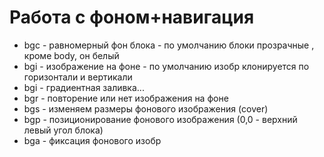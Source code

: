 # Работа с фоном+навигация
- bgc - равномерный фон блока - по умолчанию блоки прозрачные , кроме body, он белый
- bgi - изображение на фоне - по умолчанию изобр клонируется по горизонтали и вертикали
- bgi - градиентная заливка...
- bgr - повторение или нет изображения на фоне
- bgs - изменяем размеры фонового изображения (cover)
- bgp - позиционирование фонового изображения (0,0 - верхний левый угол блока)
- bga - фиксация фонового изобр 
